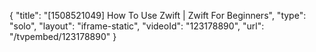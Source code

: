 {
    "title": "[1508521049] How To Use Zwift | Zwift For Beginners",
    "type": "solo",
    "layout": "iframe-static",
    "videoId": "123178890",
    "url": "\/tvpembed\/123178890"
}